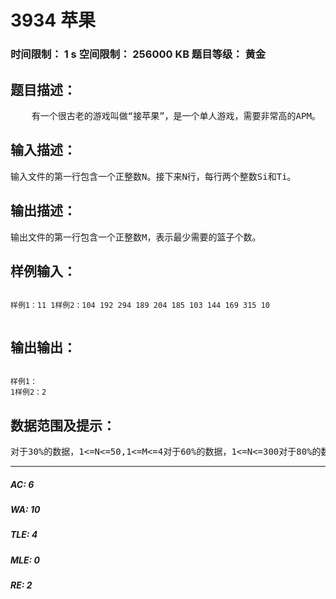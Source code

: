 # 3934 苹果   
### 时间限制： 1 s     空间限制： 256000 KB     题目等级： 黄金  
## 题目描述：  

<pre>
    有一个很古老的游戏叫做“接苹果”，是一个单人游戏，需要非常高的APM。    简化后的游戏是这样的：从0时刻开始就会陆续掉下一些苹果，而你需要控制篮子左右移动来接这些苹果，篮子移动的速度为1。    现在你已知共有N个苹果会落下来，第i个苹果会在Ti时刻掉落在位置Si上。如果你要接住所有的苹果，那么有时候只用一个篮子是不可能做到的，因此你需要更多的篮子，但如果篮子太多了，你会操作不过来，因此篮子的个数要尽量少。所以你需要求出接住所有苹果最少需要的篮子个数。    一开始你可以在任何位置。
</pre>
  
  
## 输入描述：  

<pre>
输入文件的第一行包含一个正整数N。接下来N行，每行两个整数Si和Ti。
</pre>
  
  
## 输出描述：  

<pre>
输出文件的第一行包含一个正整数M，表示最少需要的篮子个数。
</pre>
  
  
## 样例输入：  

<pre><code>
样例1：11 1样例2：104 192 294 189 204 185 103 144 169 315 10  

</code></pre>
  
  
## 输出输出：  

<pre><code>
样例1：  
1样例2：2
</code></pre>
  
  
## 数据范围及提示：  

<pre>
对于30%的数据，1<=N<=50,1<=M<=4对于60%的数据，1<=N<=300对于80%的数据，1<=N<=1000对于100%的数据：1<=N<=100000，0<=Si,Ti<=1000000000
</pre>
  
  
***  

##### AC: 6  
##### WA: 10  
##### TLE: 4  
##### MLE: 0  
##### RE: 2  
